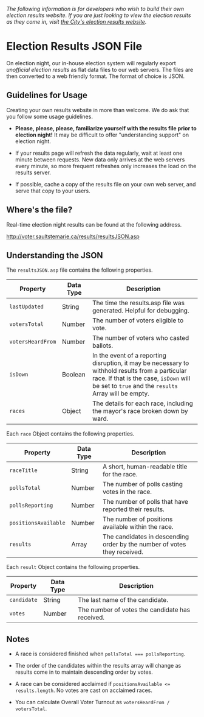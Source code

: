 *The following information is for developers who wish to build their own election results website.
If you are just looking to view the election results as they come in,
visit [the City's election results website](http://voter.saultstemarie.ca/results/).*

# Election Results JSON File

On election night, our in-house election system will regularly export
*unofficial election results* as flat data files to our web servers.
The files are then converted to a web friendly format.
The format of choice is JSON.

## Guidelines for Usage

Creating your own results website in more than welcome.
We do ask that you follow some usage guidelines.

- **Please, please, please, familiarize yourself with the results file prior to election night!**
  It may be difficult to offer "understanding support" on election night.

- If your results page will refresh the data regularly, wait at least one minute between requests.
  New data only arrives at the web servers every minute, so more frequent refreshes
  only increases the load on the results server.

- If possible, cache a copy of the results file on your own web server,
  and serve that copy to your users.

## Where's the file?

Real-time election night results can be found at the following address.

http://voter.saultstemarie.ca/results/resultsJSON.asp

## Understanding the JSON

The `resultsJSON.asp` file contains the following properties.

| Property          | Data Type | Description                                                                |
| ----------------- | --------- | -------------------------------------------------------------------------- |
| `lastUpdated`     | String    | The time the results.asp file was generated.  Helpful for debugging.       |
| `votersTotal`     | Number    | The number of voters eligible to vote.                                     |
| `votersHeardFrom` | Number    | The number of voters who casted ballots.                                   |
| `isDown`          | Boolean   | In the event of a reporting disruption, it may be necessary to withhold results from a particular race. If that is the case, `isDown` will be set to `true` and the `results` Array will be empty.  |
| `races`           | Object    | The details for each race, including the mayor's race broken down by ward. |

Each `race` Object contains the following properties.

| Property             | Data Type | Description                                                              |
| -------------------- | --------- | ------------------------------------------------------------------------ |
| `raceTitle`          | String    | A short, human-readable title for the race.                              |
| `pollsTotal`         | Number    | The number of polls casting votes in the race.                           |
| `pollsReporting`     | Number    | The number of polls that have reported their results.                    |
| `positionsAvailable` | Number    | The number of positions available within the race.                       |
| `results`            | Array     | The candidates in descending order by the number of votes they received. |

Each `result` Object contains the following properties.

| Property    | Data Type | Description                                     |
| ------------| --------- | ----------------------------------------------- |
| `candidate` | String    | The last name of the candidate.                 |
| `votes`     | Number    | The number of votes the candidate has received. |

## Notes

- A race is considered finished when `pollsTotal === pollsReporting`.

- The order of the candidates within the results array will change as results come in
  to maintain descending order by votes.

- A race can be considered acclaimed if `positionsAvailable <= results.length`.
  No votes are cast on acclaimed races.

- You can calculate Overall Voter Turnout as `votersHeardFrom / votersTotal`.
